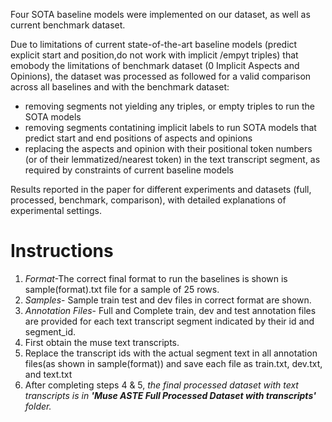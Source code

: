 Four SOTA baseline models were implemented on our dataset, as well as current benchmark dataset.

Due to limitations of current state-of-the-art baseline models (predict explicit start and position,do not work with implicit /empyt triples) that emobody the limitations of benchmark dataset (0 Implicit Aspects and Opinions), the  dataset was processed as followed for a valid comparison across all baselines and with the benchmark dataset:
 - removing segments not yielding any triples, or empty triples to run the SOTA models
 - removing segments contatining implicit labels to run SOTA models that predict start and end positions of aspects and opinions
 - replacing the aspects and opinion with their positional token numbers (or of their lemmatized/nearest token) in the text transcript segment, as required by constraints of current baseline models

Results reported in the paper for different experiments and datasets (full, processed, benchmark, comparison), with detailed explanations of experimental settings. 
# Instructions
1. *Format*-The correct final format to run the baselines is shown is sample(format).txt file for a sample of 25 rows. 
2. *Samples*- Sample train test and dev files in correct format are shown.
3. *Annotation Files*- Full and Complete train, dev and test annotation files are provided for each text transcript segment indicated by their id and segment_id.
4.  First obtain the muse text transcripts.
5. Replace the transcript ids with the actual segment text in all annotation files(as shown in sample(format)) and save each file as train.txt, dev.txt, and text.txt
6. After completing steps 4 & 5, *the final processed dataset with text transcripts is in **'Muse ASTE Full Processed Dataset with transcripts'** folder.*
